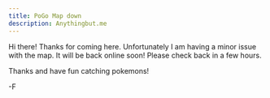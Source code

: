 ```yaml
---
title: PoGo Map down
description: Anythingbut.me
---
```


Hi there! Thanks for coming here. Unfortunately I am having a minor issue with the map. It will be back online soon! Please check back in a few hours.

Thanks and have fun catching pokemons!

-F
